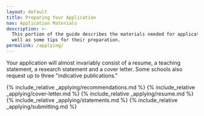 ```yaml
---
layout: default
title: Preparing Your Application
nav: Application Materials
description: >-
  This portion of the guide describes the materials needed for applications as 
  well as some tips for their preparation.
permalink: /applying/
---
```


Your application will almost invariably consist of a resume, a teaching
statement, a research statement and a cover letter.  Some schools also request
up to three "indicative publications."

{% include_relative _applying/recommendations.md %}
{% include_relative _applying/cover-letter.md %}
{% include_relative _applying/resume.md %}
{% include_relative _applying/statements.md %}
{% include_relative _applying/submitting.md %}